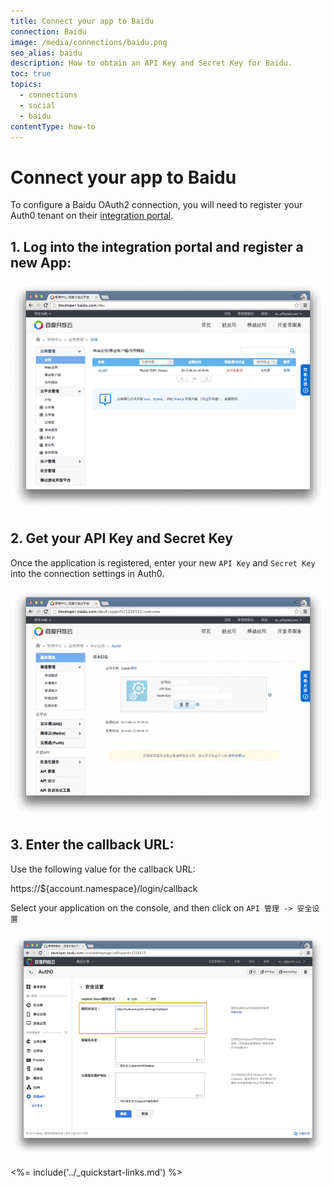 ```yaml
---
title: Connect your app to Baidu
connection: Baidu
image: /media/connections/baidu.png
seo_alias: baidu
description: How to obtain an API Key and Secret Key for Baidu.
toc: true
topics:
  - connections
  - social
  - baidu
contentType: how-to
---
```


# Connect your app to Baidu

To configure a Baidu OAuth2 connection, you will need to register your Auth0 tenant on their [integration portal](https://developer.baidu.com/dev).

## 1. Log into the integration portal and register a new App:

![](/media/articles/connections/social/baidu/baidu-register-1.png)


## 2. Get your API Key and Secret Key

Once the application is registered, enter your new `API Key` and `Secret Key` into the connection settings in Auth0.

![](/media/articles/connections/social/baidu/baidu-register-2.png)


## 3. Enter the callback URL:

Use the following value for the callback URL:

  https://${account.namespace}/login/callback

Select your application on the console, and then click on `API 管理 -> 安全设置`

![](/media/articles/connections/social/baidu/baidu-register-3.png)

<%= include('../_quickstart-links.md') %>
